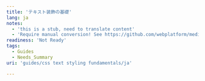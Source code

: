 ```yaml
---
title: 'テキスト装飾の基礎'
lang: ja
notes:
  - 'this is a stub, need to translate content'
  - 'Require manual conversion! See https://github.com/webplatform/mediawiki-conversion/issues/24'
readiness: 'Not Ready'
tags:
  - Guides
  - Needs_Summary
uri: 'guides/css text styling fundamentals/ja'

---
```

<p><br/></p>

<p><br/></p><p><br/></p><p><br/></p>
